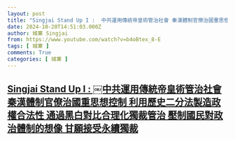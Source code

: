 ```yaml
---
layout: post
title: "Singjai Stand Up I : ￼中共運用傳統帝皇術管治社會 秦漢體制官僚治國重思想控制 利用歷史二分法製造政權合法性 通過黑白對比合理化獨裁管治 壓制國民對政治體制的想像 甘願接受永續獨裁"
date: 2024-10-20T14:51:03.000Z
author: 城寨 Singjai
from: https://www.youtube.com/watch?v=b4oBtex_8-E
tags: [ 城寨 ]
comments: True
categories: [ 城寨 ]
---
```

<!--1729435863000-->
[Singjai Stand Up I : ￼中共運用傳統帝皇術管治社會 秦漢體制官僚治國重思想控制 利用歷史二分法製造政權合法性 通過黑白對比合理化獨裁管治 壓制國民對政治體制的想像 甘願接受永續獨裁](https://www.youtube.com/watch?v=b4oBtex_8-E)
------

<div>

</div>
